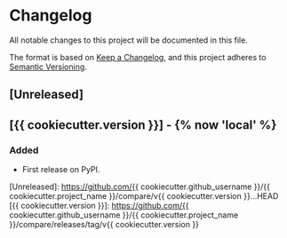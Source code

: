 # Changelog
All notable changes to this project will be documented in this file.

The format is based on [Keep a Changelog](https://keepachangelog.com/en/1.0.0/),
and this project adheres to [Semantic Versioning](https://semver.org/spec/v2.0.0.html).


## [Unreleased]

## [{{ cookiecutter.version }}] - {% now 'local' %}
### Added
- First release on PyPI.

[Unreleased]: https://github.com/{{ cookiecutter.github_username }}/{{ cookiecutter.project_name }}/compare/v{{ cookiecutter.version }}...HEAD
[{{ cookiecutter.version }}]: https://github.com/{{ cookiecutter.github_username }}/{{ cookiecutter.project_name }}/compare/releases/tag/v{{ cookiecutter.version }}
